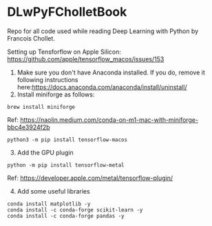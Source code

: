 # DLwPyFCholletBook
Repo for all code used while reading Deep Learning with Python by Francois Chollet.

Setting up Tensforflow on Apple Silicon: https://github.com/apple/tensorflow_macos/issues/153

1. Make sure you don't have Anaconda installed. If you do, remove it following instructions here:https://docs.anaconda.com/anaconda/install/uninstall/
2. Install miniforge as follows:
```
brew install miniforge
```
Ref: https://naolin.medium.com/conda-on-m1-mac-with-miniforge-bbc4e3924f2b

```
python3 -m pip install tensorflow-macos
```
3. Add the GPU plugin
```
python -m pip install tensorflow-metal
```
Ref: https://developer.apple.com/metal/tensorflow-plugin/

4. Add some useful libraries
```
conda install matplotlib -y
conda install -c conda-forge scikit-learn -y
conda install -c conda-forge pandas -y
```
